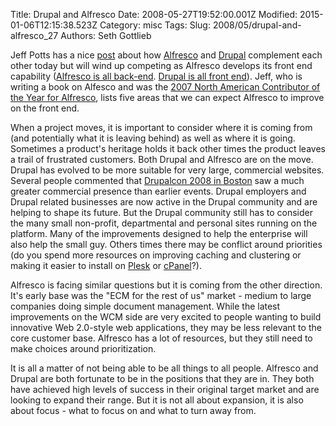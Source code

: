 Title: Drupal and Alfresco
Date: 2008-05-27T19:52:00.001Z
Modified: 2015-01-06T12:15:38.523Z
Category: misc
Tags: 
Slug: 2008/05/drupal-and-alfresco_27
Authors: Seth Gottlieb

Jeff Potts has a nice [post](http://ecmarchitect.com/archives/2008/05/23/827) about how [Alfresco](http://www.alfresco.com/) and [Drupal](http://drupal.org/) complement each other today but will wind up competing as Alfresco develops its front end capability ([Alfresco is all back-end](http://www.contenthere.net/reports/alfrescowcm.html). [Drupal is all front end](http://blog.contenthere.net/2007/01/drupal-meets-bricolage.html)).  Jeff, who is writing a book on Alfesco and was the [2007 North American Contributor of the Year for Alfresco](http://blog.contenthere.net/2008/02/jeff-potts-alfresco-contributor-of-year.html), lists five areas that we can expect Alfresco to improve on the front end.  
  
When a project moves, it is important to consider where it is coming from (and potentially what it is leaving behind) as well as where it is going.  Sometimes a product's heritage holds it back other times the product leaves a trail of frustrated customers.  Both Drupal and Alfresco are on the move.  Drupal has evolved to be more suitable for very large, commercial websites.  Several people commented that [Drupalcon 2008 in Boston](http://boston2008.drupalcon.org/) saw a much greater commercial presence than earlier events.  Drupal employers and Drupal related businesses are now active in the Drupal community and are helping to shape its future.  But the Drupal community still has to consider the many small non-profit, departmental and personal sites running on the platform.  Many of the improvements designed to help the enterprise will also help the small guy.  Others times there may be conflict around priorities (do you spend more resources on improving caching and clustering or making it easier to install on [Plesk](http://www.parallels.com/en/products/plesk/) or [cPanel](http://www.cpanel.net/index.html)?).   
  
Alfresco is facing similar questions but it is coming from the other direction.  It's early base was the "ECM for the rest of us" market - medium to large companies doing simple document management.  While the latest improvements on the WCM side are very excited to people wanting to build innovative Web 2.0-style web applications, they may be less relevant to the core customer base.  Alfresco has a lot of resources, but they still need to make choices around prioritization.   
  
It is all a matter of not being able to be all things to all people.  Alfresco and Drupal are both fortunate to be in the positions that they are in.  They both have achieved high levels of success in their original target market and are looking to expand their range.  But it is not all about expansion, it is also about focus - what to focus on and what to turn away from.
